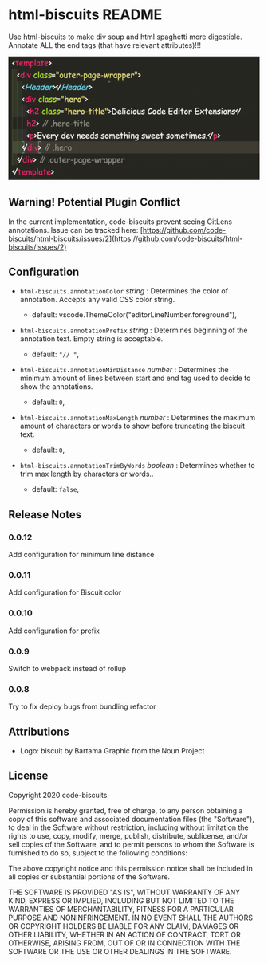 # html-biscuits README

Use html-biscuits to make div soup and html spaghetti more digestible. Annotate ALL the end tags (that have relevant attributes)!!!

![](./example.gif)

## Warning! Potential Plugin Conflict

In the current implementation, code-biscuits prevent seeing GitLens annotations. Issue can be tracked here:
[https://github.com/code-biscuits/html-biscuits/issues/2](https://github.com/code-biscuits/html-biscuits/issues/2)

## Configuration

- `html-biscuits.annotationColor` _string_ : Determines the color of annotation. Accepts any valid CSS color string.

  - default: vscode.ThemeColor("editorLineNumber.foreground"),

- `html-biscuits.annotationPrefix` _string_ : Determines beginning of the annotation text. Empty string is acceptable.

  - default: `"// "`,

- `html-biscuits.annotationMinDistance` _number_ : Determines the minimum amount of lines between start and end tag used to decide to show the annotations.

  - default: `0`,

- `html-biscuits.annotationMaxLength` _number_ : Determines the maximum amount of characters or words to show before truncating the biscuit text.

  - default: `0`,

- `html-biscuits.annotationTrimByWords` _boolean_ : Determines whether to trim max length by characters or words..
  - default: `false`,

## Release Notes

### 0.0.12

Add configuration for minimum line distance

### 0.0.11

Add configuration for Biscuit color

### 0.0.10

Add configuration for prefix

### 0.0.9

Switch to webpack instead of rollup

### 0.0.8

Try to fix deploy bugs from bundling refactor

## Attributions

- Logo: biscuit by Bartama Graphic from the Noun Project

## License

Copyright 2020 code-biscuits

Permission is hereby granted, free of charge, to any person obtaining a copy of this software and associated documentation files (the "Software"), to deal in the Software without restriction, including without limitation the rights to use, copy, modify, merge, publish, distribute, sublicense, and/or sell copies of the Software, and to permit persons to whom the Software is furnished to do so, subject to the following conditions:

The above copyright notice and this permission notice shall be included in all copies or substantial portions of the Software.

THE SOFTWARE IS PROVIDED "AS IS", WITHOUT WARRANTY OF ANY KIND, EXPRESS OR IMPLIED, INCLUDING BUT NOT LIMITED TO THE WARRANTIES OF MERCHANTABILITY, FITNESS FOR A PARTICULAR PURPOSE AND NONINFRINGEMENT. IN NO EVENT SHALL THE AUTHORS OR COPYRIGHT HOLDERS BE LIABLE FOR ANY CLAIM, DAMAGES OR OTHER LIABILITY, WHETHER IN AN ACTION OF CONTRACT, TORT OR OTHERWISE, ARISING FROM, OUT OF OR IN CONNECTION WITH THE SOFTWARE OR THE USE OR OTHER DEALINGS IN THE SOFTWARE.
